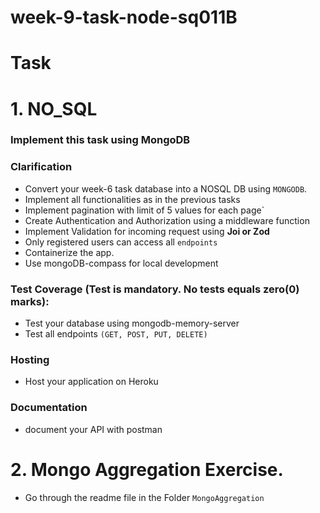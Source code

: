 # week-9-task-node-sq011B

# Task

# 1. NO_SQL

### Implement this task using MongoDB

### Clarification
- Convert your week-6 task database into a NOSQL DB using `MONGODB`.
- Implement all functionalities as in the previous tasks
- Implement pagination with limit of 5 values for each page`
- Create Authentication and Authorization  using a middleware function
- Implement Validation for incoming request using  **Joi or Zod**
- Only registered users can access all `endpoints`
- Containerize the app.
- Use mongoDB-compass for local development

### Test Coverage (Test is mandatory. No tests equals zero(0) marks):
- Test your database using mongodb-memory-server
- Test all endpoints `(GET, POST, PUT, DELETE)`

### Hosting
- Host your application on Heroku

### Documentation
- document your API with postman


# 2. Mongo Aggregation Exercise.
- Go through the readme file in the Folder `MongoAggregation`
